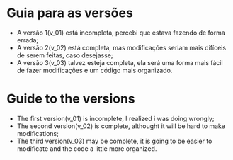 # Guia para as versões
- A versão 1(v_01) está incompleta, percebi que estava fazendo de forma errada;
- A versão 2(v_02) está completa, mas modificações seriam mais difíceis de serem feitas, caso desejasse;
- A versão 3(v_03) talvez esteja completa, ela será uma forma mais fácil de fazer modificações e um código mais organizado.

# Guide to the versions
- The first version(v_01) is incomplete, I realized i was doing wrongly;
- The second version(v_02) is complete, althought it will be hard to make modifications;
- The third version(v_03) may be complete, it is going to be easier to modificate and the code a little more organized.